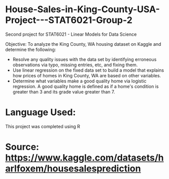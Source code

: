 # House-Sales-in-King-County-USA-Project---STAT6021-Group-2
Second project for STAT6021 - Linear Models for Data Science

Objective: To analyze the King County, WA housing dataset on Kaggle and determine the following:
- Resolve any quality issues with the data set by identifying erroneous observations via typo, missing entries, etc, and fixing them.
- Use linear regression on the fixed data set to build a model that explains how prices of homes in King County, WA are based on other variables.
- Determine what variables make a good quality home via logistic regression. A good quality home is defined as if a home's condition is greater than 3 and its grade value greater than 7.


# Language Used:
This project was completed using R

# Source: https://www.kaggle.com/datasets/harlfoxem/housesalesprediction
